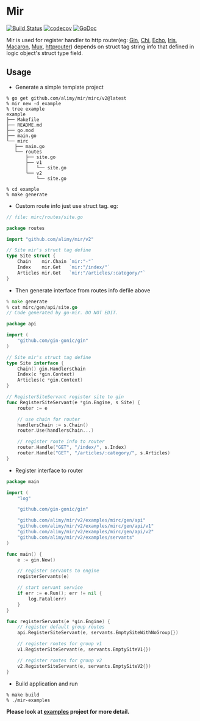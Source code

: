# Mir
[![Build Status](https://api.travis-ci.com/alimy/mir.svg?branch=master)](https://travis-ci.com/alimy/mir)
[![codecov](https://codecov.io/gh/alimy/mir/branch/master/graph/badge.svg)](https://codecov.io/gh/alimy/mir)
[![GoDoc](https://godoc.org/github.com/alimy/mir?status.svg)](https://godoc.org/github.com/alimy/mir)

Mir is used for register handler to http router(eg: [Gin](https://github.com/gin-gonic/gin), [Chi](https://github.com/go-chi/chi), [Echo](https://github.com/labstack/echo), [Iris](https://github.com/kataras/iris), [Macaron](https://github.com/go-macaron/macaron), [Mux](https://github.com/gorilla/mux), [httprouter](https://github.com/julienschmidt/httprouter))
 depends on struct tag string info that defined in logic object's struct type field.
 
 ## Usage
 
 * Generate a simple template project
 ```
% go get github.com/alimy/mir/mirc/v2@latest
% mir new -d example
% tree example
example
├── Makefile
├── README.md
├── go.mod
├── main.go
└── mirc
    ├── main.go
    └── routes
        ├── site.go
        ├── v1
        │   └── site.go
        └── v2
            └── site.go

% cd example
% make generate
 ```
 
 * Custom route info just use struct tag. eg:
```go
// file: mirc/routes/site.go

package routes

import "github.com/alimy/mir/v2"

// Site mir's struct tag define
type Site struct {
	Chain    mir.Chain `mir:"-"`
	Index    mir.Get   `mir:"/index/"`
	Articles mir.Get   `mir:"/articles/:category/"`
}
```

* Then generate interface from routes info defile above
```go
% make generate
% cat mirc/gen/api/site.go
// Code generated by go-mir. DO NOT EDIT.

package api

import (
	"github.com/gin-gonic/gin"
)

// Site mir's struct tag define
type Site interface {
	Chain() gin.HandlersChain
	Index(c *gin.Context)
	Articles(c *gin.Context)
}

// RegisterSiteServant register site to gin
func RegisterSiteServant(e *gin.Engine, s Site) {
	router := e

	// use chain for router
	handlersChain := s.Chain()
	router.Use(handlersChain...)

	// register route info to router
	router.Handle("GET", "/index/", s.Index)
	router.Handle("GET", "/articles/:category/", s.Articles)
}
```

* Register interface to router
```go
package main

import (
	"log"

	"github.com/gin-gonic/gin"

	"github.com/alimy/mir/v2/examples/mirc/gen/api"
	"github.com/alimy/mir/v2/examples/mirc/gen/api/v1"
	"github.com/alimy/mir/v2/examples/mirc/gen/api/v2"
	"github.com/alimy/mir/v2/examples/servants"
)

func main() {
	e := gin.New()

	// register servants to engine
	registerServants(e)

	// start servant service
	if err := e.Run(); err != nil {
		log.Fatal(err)
	}
}

func registerServants(e *gin.Engine) {
	// register default group routes
	api.RegisterSiteServant(e, servants.EmptySiteWithNoGroup{})

	// register routes for group v1
	v1.RegisterSiteServant(e, servants.EmptySiteV1{})

	// register routes for group v2
	v2.RegisterSiteServant(e, servants.EmptySiteV2{})
}
```

* Build application and run

```shell
% make build
% ./mir-examples
```
**Please look at [examples](examples) project for more detail.**
